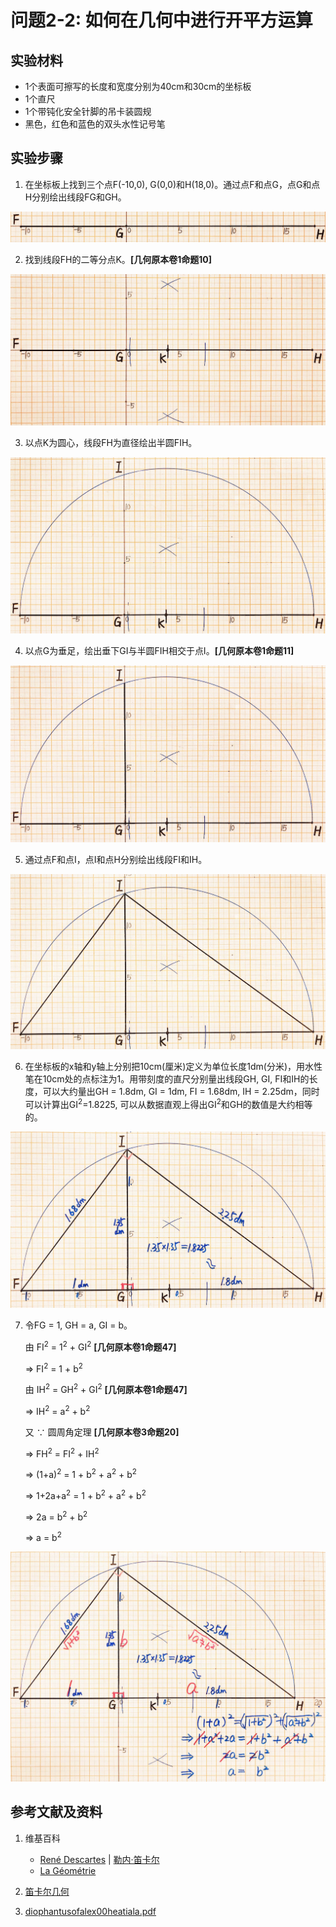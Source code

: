 # 问题2-2: 如何在几何中进行开平方运算

## 实验材料

- 1个表面可擦写的长度和宽度分别为40cm和30cm的坐标板
- 1个直尺
- 1个带钝化安全针脚的吊卡装圆规
- 黑色，红色和蓝色的双头水性记号笔

## 实验步骤

1. 在坐标板上找到三个点F(-10,0), G(0,0)和H(18,0)。通过点F和点G，点G和点H分别绘出线段FG和GH。

![](/images/函数和极限/笛卡尔的《几何》中典型的推演实验/章1/问题2-2/1a1.jpg)

2. 找到线段FH的二等分点K。**[几何原本卷1命题10]**

![](/images/函数和极限/笛卡尔的《几何》中典型的推演实验/章1/问题2-2/2a1.jpg)

3. 以点K为圆心，线段FH为直径绘出半圆FIH。

![](/images/函数和极限/笛卡尔的《几何》中典型的推演实验/章1/问题2-2/3a1.jpg)

4. 以点G为垂足，绘出垂下GI与半圆FIH相交于点I。**[几何原本卷1命题11]**

![](/images/函数和极限/笛卡尔的《几何》中典型的推演实验/章1/问题2-2/4a1.jpg)

5. 通过点F和点I，点I和点H分别绘出线段FI和IH。

![](/images/函数和极限/笛卡尔的《几何》中典型的推演实验/章1/问题2-2/5a1.jpg)

6. 在坐标板的x轴和y轴上分别把10cm(厘米)定义为单位长度1dm(分米)，用水性笔在10cm处的点标注为1。用带刻度的直尺分别量出线段GH, GI, FI和IH的长度，可以大约量出GH = 1.8dm, GI = 1dm, FI = 1.68dm, IH = 2.25dm，同时可以计算出GI<sup>2</sup>=1.8225, 可以从数据直观上得出GI<sup>2</sup>和GH的数值是大约相等的。

![](/images/函数和极限/笛卡尔的《几何》中典型的推演实验/章1/问题2-2/6a1.jpg)

7. 令FG = 1, GH = a, GI = b。 

	由 FI<sup>2</sup> = 1<sup>2</sup> + GI<sup>2</sup>  **[几何原本卷1命题47]**

	⇒ FI<sup>2</sup> = 1 + b<sup>2</sup>

	由 IH<sup>2</sup> = GH<sup>2</sup> + GI<sup>2</sup>  **[几何原本卷1命题47]**

	⇒ IH<sup>2</sup> = a<sup>2</sup> + b<sup>2</sup>

	又 ∵ 圆周角定理	**[几何原本卷3命题20]**

	⇒ FH<sup>2</sup> = FI<sup>2</sup> + IH<sup>2</sup>

	⇒ (1+a)<sup>2</sup> = 1 + b<sup>2</sup> + a<sup>2</sup> + b<sup>2</sup>

	⇒ 1+2a+a<sup>2</sup> = 1 + b<sup>2</sup> + a<sup>2</sup> + b<sup>2</sup>

	⇒ 2a = b<sup>2</sup> + b<sup>2</sup>

	⇒ a = b<sup>2</sup>

![](/images/函数和极限/笛卡尔的《几何》中典型的推演实验/章1/问题2-2/7a1.jpg)

## 参考文献及资料

1. 维基百科
	- [René Descartes](https://en.wikipedia.org/wiki/Ren%C3%A9_Descartes) | [勒内·笛卡尔](https://zh.wikipedia.org/wiki/勒内·笛卡尔) 
	- [La Géométrie](https://en.wikipedia.org/wiki/La_Géométrie)

2. [笛卡尔几何](https://chuangshi.qq.com/read/47785968/4) 
3. [diophantusofalex00heatiala.pdf](https://archive.org/download/diophantusofalex00heatiala/diophantusofalex00heatiala.pdf) 



